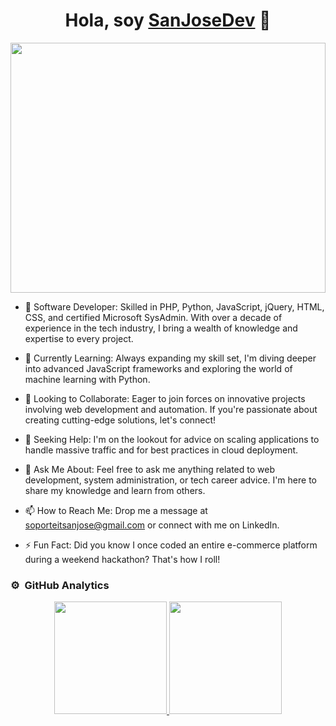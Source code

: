 
<div align="center">
<h1 align="center">Hola, soy <a href="https://sanjosedevelopers.com/">SanJoseDev</a> 👋</h1>
</div>
<img src="https://sanjosedevelopers.com/img/developers.png" style="width:100%; height:400px;">

- 🔭 Software Developer: Skilled in PHP, Python, JavaScript, jQuery, HTML, CSS, and certified Microsoft SysAdmin. With over a decade of experience in the tech industry, I bring a wealth of knowledge and expertise to every project.

- 🌱 Currently Learning: Always expanding my skill set, I'm diving deeper into advanced JavaScript frameworks and exploring the world of machine learning with Python.

- 👯 Looking to Collaborate: Eager to join forces on innovative projects involving web development and automation. If you're passionate about creating cutting-edge solutions, let's connect!

- 🤔 Seeking Help: I'm on the lookout for advice on scaling applications to handle massive traffic and for best practices in cloud deployment.

- 💬 Ask Me About: Feel free to ask me anything related to web development, system administration, or tech career advice. I'm here to share my knowledge and learn from others.

- 📫 How to Reach Me: Drop me a message at soporteitsanjose@gmail.com or connect with me on LinkedIn.

- ⚡ Fun Fact: Did you know I once coded an entire e-commerce platform during a weekend hackathon? That's how I roll!

### ⚙️ &nbsp;GitHub Analytics

<p align="center">
<a href="https://github.com/ArisGuimera">
  <img height="180em" src="https://github-readme-stats-eight-theta.vercel.app/api?username=RESJDevelopers&show_icons=true&theme=algolia&include_all_commits=true&count_private=true"/>
  <img height="180em" src="https://github-readme-stats-eight-theta.vercel.app/api/top-langs/?username=RESJDevelopers&layout=compact&langs_count=8&theme=algolia"/>
</a>
</p>
